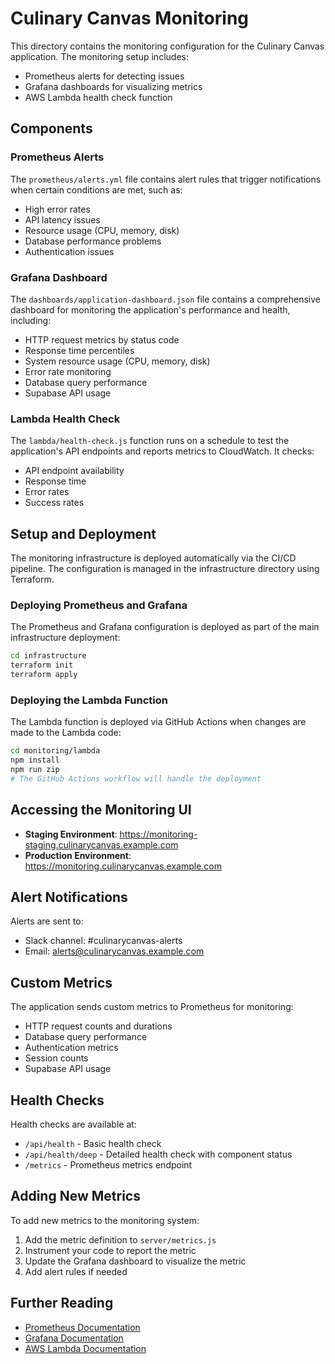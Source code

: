 # Culinary Canvas Monitoring

This directory contains the monitoring configuration for the Culinary Canvas application. The monitoring setup includes:

- Prometheus alerts for detecting issues
- Grafana dashboards for visualizing metrics
- AWS Lambda health check function

## Components

### Prometheus Alerts

The `prometheus/alerts.yml` file contains alert rules that trigger notifications when certain conditions are met, such as:

- High error rates
- API latency issues
- Resource usage (CPU, memory, disk)
- Database performance problems
- Authentication issues

### Grafana Dashboard

The `dashboards/application-dashboard.json` file contains a comprehensive dashboard for monitoring the application's performance and health, including:

- HTTP request metrics by status code
- Response time percentiles
- System resource usage (CPU, memory, disk)
- Error rate monitoring
- Database query performance
- Supabase API usage

### Lambda Health Check

The `lambda/health-check.js` function runs on a schedule to test the application's API endpoints and reports metrics to CloudWatch. It checks:

- API endpoint availability
- Response time
- Error rates
- Success rates

## Setup and Deployment

The monitoring infrastructure is deployed automatically via the CI/CD pipeline. The configuration is managed in the infrastructure directory using Terraform.

### Deploying Prometheus and Grafana

The Prometheus and Grafana configuration is deployed as part of the main infrastructure deployment:

```bash
cd infrastructure
terraform init
terraform apply
```

### Deploying the Lambda Function

The Lambda function is deployed via GitHub Actions when changes are made to the Lambda code:

```bash
cd monitoring/lambda
npm install
npm run zip
# The GitHub Actions workflow will handle the deployment
```

## Accessing the Monitoring UI

- **Staging Environment**: https://monitoring-staging.culinarycanvas.example.com
- **Production Environment**: https://monitoring.culinarycanvas.example.com

## Alert Notifications

Alerts are sent to:

- Slack channel: #culinarycanvas-alerts
- Email: alerts@culinarycanvas.example.com

## Custom Metrics

The application sends custom metrics to Prometheus for monitoring:

- HTTP request counts and durations
- Database query performance
- Authentication metrics
- Session counts
- Supabase API usage

## Health Checks

Health checks are available at:

- `/api/health` - Basic health check
- `/api/health/deep` - Detailed health check with component status
- `/metrics` - Prometheus metrics endpoint

## Adding New Metrics

To add new metrics to the monitoring system:

1. Add the metric definition to `server/metrics.js`
2. Instrument your code to report the metric
3. Update the Grafana dashboard to visualize the metric
4. Add alert rules if needed

## Further Reading

- [Prometheus Documentation](https://prometheus.io/docs/introduction/overview/)
- [Grafana Documentation](https://grafana.com/docs/)
- [AWS Lambda Documentation](https://docs.aws.amazon.com/lambda/) 